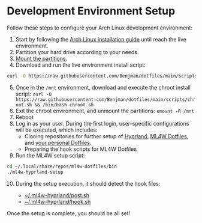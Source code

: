 # Development Environment Setup

Follow these steps to configure your Arch Linux development environment:

1. Start by following the [Arch Linux installation guide](https://wiki.archlinux.org/title/Installation_guide) until reach the live environment.
2. Partition your hard drive according to your needs.
3. [Mount the partitions](https://wiki.archlinux.org/title/Installation_guide#Mount_the_file_systems).
4. Download and run the live environment install script:

```sh
curl -O https://raw.githubusercontent.com/Benjman/dotfiles/main/scripts/live-env.sh && /bin/bash live-env.sh
```

5. Once in the `/mnt` environment, download and execute the chroot install script: `curl -O https://raw.githubusercontent.com/Benjman/dotfiles/main/scripts/chroot.sh && /bin/bash chroot.sh`
6. Exit the chroot environment, and unmount the partitions: `umount -R /mnt`
7. Reboot
8. Log in as your user. During the first login, user-specific configurations will be executed, which includes:
    - Cloning repositories for further setup of [Hyprland](https://github.com/hyprwm/Hyprland), [ML4W Dotfiles](https://github.com/Benjman/ml4w-dotfiles), and [your personal Dotfiles](https://github.com/Benjman/dotfiles).
    - Preparing the hook scripts for ML4W Dotfiles
9. Run the ML4W setup script:

```sh
cd ~/.local/share/repos/ml4w-dotfiles/bin
./ml4w-hyprland-setup
```

10. During the setup execution, it should detect the hook files:

    - [~/.ml4w-hyprland/post.sh](https://github.com/Benjman/dotfiles/blob/main/.ml4w-hyprland/post.sh)
    - [~/.ml4w-hyprland/hook.sh](https://github.com/Benjman/dotfiles/blob/main/.ml4w-hyprland/hook.sh)

Once the setup is complete, you should be all set!
